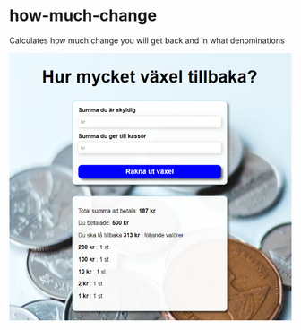 # how-much-change
Calculates how much change you will get back and in what denominations

![Change Calculator](/img/Screenshot.png)
